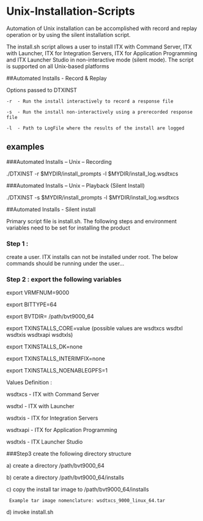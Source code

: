 # Unix-Installation-Scripts

Automation of Unix installation can be accomplished with record and replay operation or by using the silent installation script.

The install.sh script allows a user to install ITX with Command Server, ITX with Launcher, ITX for Integration Servers, ITX for Application Programming and ITX Launcher Studio in non-interactive mode (silent mode). The script is supported on all Unix-based platforms

##Automated Installs - Record & Replay

Options passed to DTXINST

    -r  - Run the install interactively to record a response file
  
    -s  - Run the install non-interactively using a prerecorded response file
  
    -l  - Path to LogFile where the results of the install are logged
  
  
## examples

###Automated Installs – Unix – Recording

./DTXINST -r $MYDIR/install_prompts -l $MYDIR/install_log.wsdtxcs

###Automated Installs – Unix – Playback (Silent Install)

./DTXINST -s $MYDIR/install_prompts -l $MYDIR/install_log.wsdtxcs


##Automated Installs - Silent install

Primary script file is install.sh. The following steps and environment variables need to be set for installing the product

### Step 1 : 

 create a user. ITX installs can not be installed under root.  The below commands should be running under the user...
 
### Step 2 : export the following variables


export  VRMFNUM=9000

export  BITTYPE=64

export  BVTDIR= /path/bvt9000_64

export TXINSTALLS_CORE=value (possible values are wsdtxcs wsdtxl wsdtxis wsdtxapi wsdtxls)

export  TXINSTALLS_DK=none

export  TXINSTALLS_INTERIMFIX=none

export  TXINSTALLS_NOENABLEGPFS=1


Values Definition : 

wsdtxcs - ITX with Command Server

wsdtxl - ITX with Launcher

wsdtxis - ITX for Integration Servers

wsdtxapi - ITX for Application Programming

wsdtxls - ITX Launcher Studio


###Step3 create the following directory structure

a) create a directory /path/bvt9000_64

b) cerate a directory /path/bvt9000_64/installs

c) copy the install tar image to /path/bvt9000_64/installs

     Example tar image nomenclature: wsdtxcs_9000_linux_64.tar
     
d) invoke install.sh
